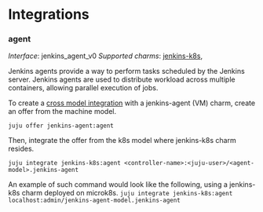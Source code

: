 # Integrations

### agent

_Interface_: jenkins_agent_v0
_Supported charms_: [jenkins-k8s](https://charmhub.io/jenkins-agent-k8s),

Jenkins agents provide a way to perform tasks scheduled by the Jenkins server. Jenkins agents are
used to distribute workload across multiple containers, allowing parallel execution of jobs.

To create a [cross model integration](https://juju.is/docs/olm/manage-cross-model-integrations) with
a jenkins-agent (VM) charm, create an offer from the machine model.

`juju offer jenkins-agent:agent`

Then, integrate the offer from the k8s model where jenkins-k8s charm resides.

`juju integrate jenkins-k8s:agent <controller-name>:<juju-user>/<agent-model>.jenkins-agent`

An example of such command would look like the following, using a jenkins-k8s charm deployed on microk8s.
`juju integrate jenkins-k8s:agent localhost:admin/jenkins-agent-model.jenkins-agent`
